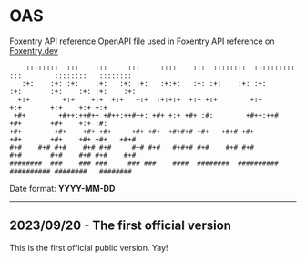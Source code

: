 # OAS
Foxentry API reference OpenAPI file used in Foxentry API reference on [Foxentry.dev](https://foxentry.dev)

 ```
     ::::::::  :::    :::     :::     ::::    :::  ::::::::  :::::::::: :::        ::::::::   :::::::: 
    :+:    :+: :+:    :+:   :+: :+:   :+:+:   :+: :+:    :+: :+:        :+:       :+:    :+: :+:    :+: 
   +:+        +:+    +:+  +:+   +:+  :+:+:+  +:+ +:+        +:+        +:+       +:+    +:+ +:+         
  +#+        +#++:++#++ +#++:++#++: +#+ +:+ +#+ :#:        +#++:++#   +#+       +#+    +:+ :#:          
 +#+        +#+    +#+ +#+     +#+ +#+  +#+#+# +#+   +#+# +#+        +#+       +#+    +#+ +#+   +#+#    
#+#    #+# #+#    #+# #+#     #+# #+#   #+#+# #+#    #+# #+#        #+#       #+#    #+# #+#    #+#     
########  ###    ### ###     ### ###    ####  ########  ########## ########## ########   ########       
```

Date format: **YYYY-MM-DD**

***
## 2023/09/20 - The first official version <br>
This is the first official public version. Yay! <br><br>

